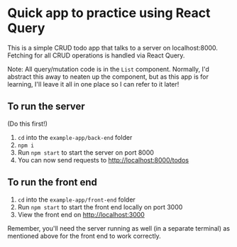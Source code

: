 # Quick app to practice using React Query

This is a simple CRUD todo app that talks to a server on localhost:8000. Fetching for all CRUD operations is handled via React Query.

Note: All query/mutation code is in the `List` component. Normally, I'd abstract this away to neaten up the component, but as this app is for learning, I'll leave it all in one place so I can refer to it later!

## To run the server

(Do this first!)

1. `cd` into the `example-app/back-end` folder
2. `npm i`
3. Run `npm start` to start the server on port 8000
4. You can now send requests to <http://localhost:8000/todos>

## To run the front end

1. `cd` into the `example-app/front-end` folder
2. Run `npm start` to start the front end locally on port 3000
3. View the front end on <http://localhost:3000>

Remember, you'll need the server running as well (in a separate terminal) as mentioned above for the front end to work correctly.
